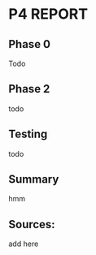 # P4 REPORT

## Phase 0

Todo

## Phase 2

todo

## Testing

todo

## Summary

hmm

## Sources: 

add here
